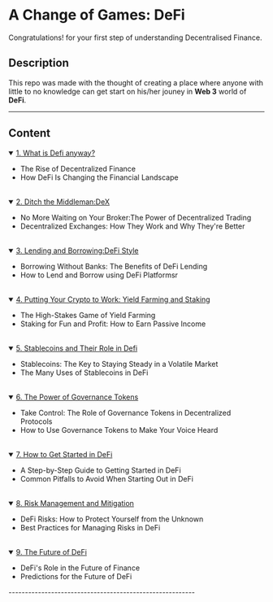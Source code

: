 # A Change of Games: DeFi
Congratulations! for your first step of understanding Decentralised Finance.

## Description
This repo was made with the thought of creating a place where anyone with little to no knowledge can get start on his/her jouney in **Web 3** world of **DeFi**.


---
## Content

<!-- Chapter 1-->
<details open>
<summary><a href="https://github.com/balendurawat/defi/blob/main/Chapter1/readme.md" target="_blank">1. What is Defi anyway?</a></summary>
  <ul>
        <li>The Rise of Decentralized Finance</li>
        <li>How DeFi Is Changing the Financial Landscape</li>
</ul>
</details>

<br>
<!-- Chapter 2-->

<details open>
<summary><a href="" target="_blank">2. Ditch the Middleman:DeX</a></summary>
  <ul>
        <li>No More Waiting on Your Broker:The Power of Decentralized Trading</li>
        <li>Decentralized Exchanges: How They Work and Why They're Better</li>
</ul>
</details>

<br>
<!-- Chapter 3-->

<details open>
<summary><a href="" target="_blank">3. Lending and Borrowing:DeFi Style</a></summary>
  <ul>
        <li>Borrowing Without Banks: The Benefits of DeFi Lending</li>
        <li>How to Lend and Borrow using DeFi Platformsr</li>
</ul>
</details>
<br>
<!-- Chapter 4-->

<details open>
<summary><a href="" target="_blank">4. Putting Your Crypto to Work: Yield Farming and Staking</a></summary>
  <ul>
        <li>The High-Stakes Game of Yield Farming</li>
        <li>Staking for Fun and Profit: How to Earn Passive Income</li>
</ul>
</details>

<br>
<!-- Chapter 5-->

<details open>
<summary><a href="" target="_blank">5. Stablecoins and Their Role in Defi</a></summary>
  <ul>
        <li>Stablecoins: The Key to Staying Steady in a Volatile Market</li>
        <li>The Many Uses of Stablecoins in DeFi</li>
</ul>
</details>

<br>
<!-- Chapter 6-->

<details open>
<summary><a href="" target="_blank">6. The Power of Governance Tokens</a></summary>
  <ul>
        <li>Take Control: The Role of Governance Tokens in Decentralized Protocols</li>
        <li>How to Use Governance Tokens to Make Your Voice Heard</li>
</ul>
</details>

<br>
<!-- Chapter 7-->

<details open>
<summary><a href="" target="_blank">7. How to Get Started in DeFi</a></summary>
  <ul>
        <li>A Step-by-Step Guide to Getting Started in DeFi</li>
        <li>Common Pitfalls to Avoid When Starting Out in DeFi</li>
</ul>
</details>

<br>
<!-- Chapter 8-->

<details open>
<summary><a href="" target="_blank">8. Risk Management and Mitigation</a></summary>
  <ul>
        <li>DeFi Risks: How to Protect Yourself from the Unknown</li>
        <li>Best Practices for Managing Risks in DeFi</li>
</ul>
</details>

<br>
<!-- Chapter 9-->

<details open>
<summary><a href="" target="_blank">9. The Future of DeFi</a></summary>
  <ul>
        <li>DeFi's Role in the Future of Finance</li>
        <li>Predictions for the Future of DeFi</li>
</ul>
</details>
---------------------------------------------------------